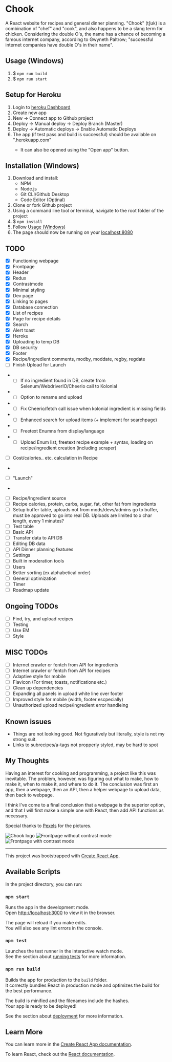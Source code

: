 # Chook

A React website for recipes and general dinner planning. "Chook" (tʃʊk) is a combination of "chef" and "cook", and also happens to be a slang term for chicken.
Considering the double O's, the name has a chance of becoming a famous internet company, according to Gwyneth Paltrow; "successful internet companies have double O's in their name".

## Usage (Windows)
1. $ `npm run build`
2. $ `npm run start`

## Setup for Heroku
1. Login to [heroku Dashboard](https://dashboard.heroku.com/apps)
2. Create new app
3. New -> Connect app to Github project
4. Deploy -> Manual deploy -> Deploy Branch (Master)
5. Deploy -> Automatic deploys -> Enable Automatic Deploys
6. The app (if test pass and build is successful) should be available on "<app-name>.herokuapp.com"
    - It can also be opened using the "Open app" button.

## Installation (Windows)
1. Download and install:
    - NPM
    - Node.js
    - Git CLI/Github Desktop
    - Code Editor (Optinal)
2. Clone or fork Github project
3. Using a command line tool or terminal, navigate to the root folder of the project
4. $ `npm install`
5. Follow [Usage (Windows)](#Usage-(Windows))
6. The page should now be running on your [localhost:8080](http://localhost:8080)

## TODO
- [x] Functioning webpage
- [x] Frontpage
- [x] Header
- [x] Redux
- [x] Contrastmode
- [x] Minimal styling
- [x] Dev page
- [x] Linking to pages
- [x] Database connection
- [x] List of recipes
- [x] Page for recipe details
- [x] Search
- [x] Alert toast
- [x] Heroku
- [x] Uploading to temp DB
- [x] DB security
- [x] Footer
- [x] Recipe/Ingredient comments, modby, moddate, regby, regdate 
- [ ] Finish Upload for Launch
- - [ ] If no ingredient found in DB, create from Selenum/WebdriverIO/Cheerio call to Kolonial
- - [ ] Option to rename and upload
- - [ ] Fix Cheerio/fetch call issue when kolonial ingredient is missing fields
- - [ ] Enhanced search for upload items (+ implement for searchpage)
- - [ ] Freetext Enumns from display/language
- - [ ] Upload Enum list, freetext recipe example + syntax, loading on recipe/ingredient creation (including scraper)
- [ ] Cost/calories.. etc. calculation in Recipe 
- 
- [ ] "Launch"
- 
- [ ] Recipe/Ingredient source
- [ ] Recipe calories, protein, carbs, sugar, fat, other fat from ingredients
- [ ] Setup buffer table, uploads not from mods/devs/admins go to buffer, must be approved to go into real DB. Uploads are limited to x char length, every 1 minutes?
- [ ] Test table
- [ ] Basic API
- [ ] Transfer data to API DB
- [ ] Editing DB data
- [ ] API Dinner planning features
- [ ] Settings
- [ ] Built in moderation tools
- [ ] Users
- [ ] Better sorting (ex alphabetical order)
- [ ] General optimization
- [ ] Timer
- [ ] Roadmap update

## Ongoing TODOs
- [ ] Find, try, and upload recipes
- [ ] Testing
- [ ] Use EM
- [ ] Style

## MISC TODOs
- [ ] Internet crawler or fentch from API for ingredients
- [ ] Internet crawler or fentch from API for recipes
- [ ] Adaptive style for mobile
- [ ] Flavicon (For timer, toasts, notifications etc.)
- [ ] Clean up dependencies
- [ ] Expanding all panels in upload white line over footer
- [ ] Improved style for mobile (width, footer escpecially)
- [ ] Unauthorized upload recipe/ingredient error handleing

## Known issues
- Things are not looking good. Not figuratively but literally, style is not my strong suit.
- Links to subrecipes/a-tags not propperly styled, may be hard to spot

## My Thoughts
Having an interest for cooking and programming, a project like this was inevitable. The problem, however, was figuring out what to make, how to make it, when to make it, and where to do it. The conclusion was first an app, then a webpage, then an API, then a helper webpage to upload data, then back to webpage. 

I think I've come to a final conclusion that a webpage is the superior option, and that I will first make a simple one with React, then add API functions as necessary.

Special thanks to [Pexels](https://www.pexels.com) for the pictures.

![Chook logo](./src/resources/icons/chook-icon-1-bg.png)
![Frontpage without contrast mode](./docs/frontpage.png)
![Frontpage with contrast mode](./docs/frontpage-contrast.png)

-------------------------------------------------------------------------------------------------------------------------------

This project was bootstrapped with [Create React App](https://github.com/facebook/create-react-app).

## Available Scripts

In the project directory, you can run:

### `npm start`

Runs the app in the development mode.<br />
Open [http://localhost:3000](http://localhost:3000) to view it in the browser.

The page will reload if you make edits.<br />
You will also see any lint errors in the console.

### `npm test`

Launches the test runner in the interactive watch mode.<br />
See the section about [running tests](https://facebook.github.io/create-react-app/docs/running-tests) for more information.

### `npm run build`

Builds the app for production to the `build` folder.<br />
It correctly bundles React in production mode and optimizes the build for the best performance.

The build is minified and the filenames include the hashes.<br />
Your app is ready to be deployed!

See the section about [deployment](https://facebook.github.io/create-react-app/docs/deployment) for more information.

## Learn More

You can learn more in the [Create React App documentation](https://facebook.github.io/create-react-app/docs/getting-started).

To learn React, check out the [React documentation](https://reactjs.org/).